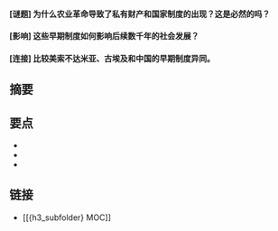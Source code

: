 #### [谜题] 为什么农业革命导致了私有财产和国家制度的出现？这是必然的吗？


#### [影响] 这些早期制度如何影响后续数千年的社会发展？


#### [连接] 比较美索不达米亚、古埃及和中国的早期制度异同。


## 摘要


## 要点

- 
- 
- 

## 链接

- [[{h3_subfolder} MOC]]
